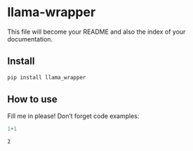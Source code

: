 # llama-wrapper

<!-- WARNING: THIS FILE WAS AUTOGENERATED! DO NOT EDIT! -->

This file will become your README and also the index of your
documentation.

## Install

``` sh
pip install llama_wrapper
```

## How to use

Fill me in please! Don’t forget code examples:

``` python
1+1
```

    2
